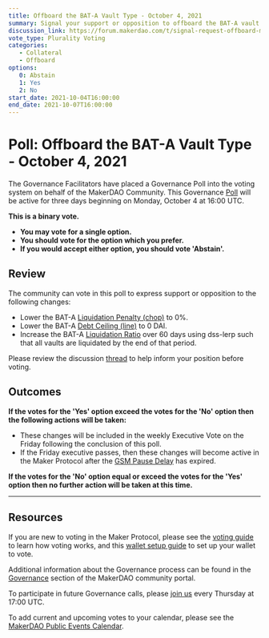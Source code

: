 ```yaml
---
title: Offboard the BAT-A Vault Type - October 4, 2021
summary: Signal your support or opposition to offboard the BAT-A vault type.
discussion_link: https://forum.makerdao.com/t/signal-request-offboard-mana-bat-zrx-lrc-univ2-linketh-and-univ2-aaveeth/10467
vote_type: Plurality Voting
categories:
   - Collateral
   - Offboard
options:
   0: Abstain
   1: Yes
   2: No
start_date: 2021-10-04T16:00:00
end_date: 2021-10-07T16:00:00
---
```

# Poll: Offboard the BAT-A Vault Type - October 4, 2021

The Governance Facilitators have placed a Governance Poll into the voting system on behalf of the MakerDAO Community. This Governance [Poll](https://community-development.makerdao.com/en/learn/governance/on-chain-gov) will be active for three days beginning on Monday, October 4 at 16:00 UTC.

**This is a binary vote.** 
- **You may vote for a single option.** 
- **You should vote for the option which you prefer.**
- **If you would accept either option, you should vote 'Abstain'.**

## Review

The community can vote in this poll to express support or opposition to the following changes: 
* Lower the BAT-A [Liquidation Penalty (chop)](https://makerdao.world/en/learn/governance/param-liquidation-penalty/) to 0%.
* Lower the BAT-A [Debt Ceiling (line)](https://makerdao.world/en/learn/governance/param-debt-ceiling) to 0 DAI.
* Increase the BAT-A [Liquidation Ratio](https://makerdao.world/en/learn/governance/param-liquidation-ratio/) over 60 days using dss-lerp such that all vaults are liquidated by the end of that period.

Please review the discussion [thread](https://forum.makerdao.com/t/signal-request-offboard-mana-bat-zrx-lrc-univ2-linketh-and-univ2-aaveeth/10467) to help inform your position before voting.

## Outcomes

**If the votes for the 'Yes' option exceed the votes for the 'No' option then the following actions will be taken:**
* These changes will be included in the weekly Executive Vote on the Friday following the conclusion of this poll.
* If the Friday executive passes, then these changes will become active in the Maker Protocol after the [GSM Pause Delay](https://community-development.makerdao.com/en/learn/governance/param-gsm-pause-delay) has expired.

**If the votes for the 'No' option equal or exceed the votes for the 'Yes' option then no further action will be taken at this time.**

---

## Resources

If you are new to voting in the Maker Protocol, please see the [voting guide](https://community-development.makerdao.com/en/learn/governance/how-voting-works/) to learn how voting works, and this [wallet setup guide](https://community-development.makerdao.com/en/learn/governance/voting-setup/) to set up your wallet to vote.

Additional information about the Governance process can be found in the [Governance](https://community-development.makerdao.com/en/learn/governance) section of the MakerDAO community portal.

To participate in future Governance calls, please [join us](https://github.com/makerdao/community/tree/master/governance/governance-and-risk-meetings) every Thursday at 17:00 UTC.

To add current and upcoming votes to your calendar, please see the [MakerDAO Public Events Calendar](https://calendar.google.com/calendar/embed?src=makerdao.com_3efhm2ghipksegl009ktniomdk%40group.calendar.google.com&ctz=UTC&mode=week&showCalendars=0&showPrint=0).
